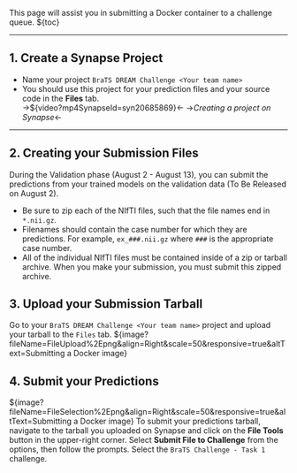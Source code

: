 <!-- markdownlint-disable no-emphasis-as-header -->

<!-- markdownlint-disable-next-line first-line-h1 -->
This page will assist you in submitting a Docker container to a challenge queue.
${toc}

---

## **1. Create a Synapse Project**

- Name your project `BraTS DREAM Challenge <Your team name>`
- You should use this project for your prediction files and your source code in the **Files** tab.  
->${video?mp4SynapseId=syn20685869}<-
->_Creating a project on Synapse_<-

---


## **2. Creating your Submission Files**

During the Validation phase (August 2 - August 13), you can submit the predictions from your trained models on the validation data (To Be Released on August 2).
- Be sure to zip each of the NIfTI files, such that the file names end in `*.nii.gz`.
- Filenames should contain the case number for which they are predictions. For example, `ex_###.nii.gz` where `###` is the appropriate case number.
- All of the individual NIfTI files must be contained inside of a zip or tarball archive. When you make your submission, you must submit this zipped archive.



## **3. Upload your Submission Tarball**

Go to your `BraTS DREAM Challenge <Your team name>` project and upload your tarball to the `Files` tab.
${image?fileName=FileUpload%2Epng&align=Right&scale=50&responsive=true&altText=Submitting a Docker image}


## **4. Submit your Predictions**

<!-- ${evalsubmit?projectId=syn25829070&unavailableMessage=Please register to make a submission.&buttonText=Submit to the challenge} -->

${image?fileName=FileSelection%2Epng&align=Right&scale=50&responsive=true&altText=Submitting a Docker image}
To submit your predictions tarball, navigate to the tarball you uploaded on Synapse and click on the **File Tools** button in the upper-right corner.  Select **Submit File to Challenge** from the options, then follow the prompts. Select the `BraTS Challenge - Task 1` challenge.

